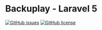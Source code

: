 # Backuplay - Laravel 5

[![GitHub issues](https://img.shields.io/github/issues/Gummibeer/Backuplay.svg?style=flat-square)](https://github.com/Gummibeer/Backuplay/issues)
[![GitHub license](https://img.shields.io/badge/license-MIT-blue.svg?style=flat-square)](https://raw.githubusercontent.com/Gummibeer/Backuplay/master/LICENSE)